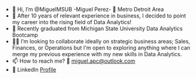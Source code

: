 - 👋 Hi, I’m @MiguelMSUB -Miguel Perez-  📍 Metro Detroit Area
- 👀 After 10 years of relevant experience in business, I decided to point my career into the rising field of Data Analytics! 
- 🌱 Recently graduated from Michigan State University Data Analytics Bootcamp
- 🧑‍🏫 I’m looking to collaborate ideally on strategic business areas; Sales, Finances, or Operations but I'm open to exploring anything where I can merge my previous experience with my new skills in Data Analytics.
- 📫 How to reach me? 📧 miguel.apc@outlook.com 
- 💼 LinkedIn [Profile](https://www.linkedin.com/in/miguel-perez-c/)


<!---
MiguelMSUB/MiguelMSUB is a ✨ special ✨ repository because its `README.md` (this file) appears on your GitHub profile.
You can click the Preview link to take a look at your changes.
--->
